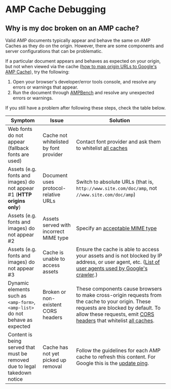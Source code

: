 # AMP Cache Debugging

## Why is my doc broken on an AMP cache?

Valid AMP documents typically appear and behave the same on AMP Caches as they
do on the origin. However, there are some components and server configurations
that can be problematic.

If a particular document appears and behaves as expected on your origin, but not
when viewed via the cache ([how to map origin URLs to Google's AMP
Cache](https://developers.google.com/amp/cache/overview#amp-cache-url-format)),
try the following:

1. Open your browser's developer/error tools console, and resolve
any errors or warnings that appear.
1. Run the document through [AMPBench](https://ampbench.appspot.com/) and
resolve any unexpected errors or warnings.

If you still have a problem after following these steps, check the table below.

|Symptom|Issue|Solution|
|---|---|---|
|Web fonts do not appear (fallback fonts are used)|Cache not whitelisted by font provider|Contact font provider and ask them to whitelist [all caches](https://github.com/ampproject/amphtml/blob/master/spec/amp-cors-requests.md#cors-security-in-amp)|
|Assets (e.g. fonts and images) do not appear #1 (**HTTP origins only**)|Document uses protocol-relative URLs|Switch to absolute URLs (that is, `http://www.site.com/doc/amp`, not `//www.site.com/doc/amp`)|
|Assets (e.g. fonts and images) do not appear #2|Assets served with incorrect MIME type|Specify an [acceptable MIME type](https://github.com/ampproject/amphtml/blob/master/spec/amp-cache-guidelines.md#guidelines-accepted-mime-types)|
|Assets (e.g. fonts and images) do not appear #3|Cache is unable to access assets|Ensure the cache is able to access your assets and is not blocked by IP address, or user agent, etc. ([List of user agents used by Google's crawler](https://support.google.com/webmasters/answer/1061943?hl=en).)|
|Dynamic elements such as `<amp-form>`, `<amp-list>` do not behave as expected|Broken or non-existent CORS headers|These components cause browsers to make cross-origin requests from the cache to your origin. These requests are blocked by default. To allow these requests, emit [CORS headers](https://developer.mozilla.org/en-US/docs/Web/HTTP/Access_control_CORS) that whitelist [all caches](https://github.com/ampproject/amphtml/blob/master/spec/amp-cors-requests.md#cors-security-in-amp).|
|Content is being served that must be removed due to legal takedown notice|Cache has not yet picked up removal|Follow the guidelines for each AMP cache to refresh this content. For Google this is the [update ping](https://developers.google.com/amp/cache/update-ping).|